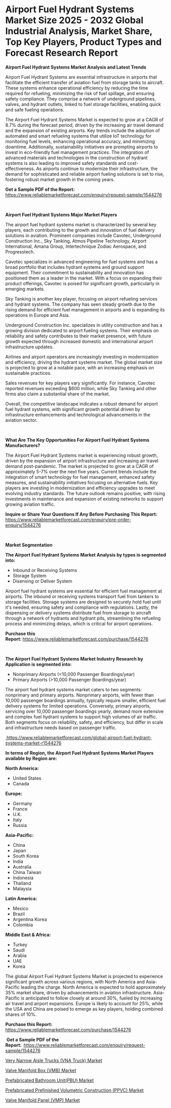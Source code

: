 <p><h1>Airport Fuel Hydrant Systems Market Size 2025 - 2032 Global Industrial Analysis, Market Share, Top Key Players, Product Types and Forecast Research Report</h1></p><p><strong>Airport Fuel Hydrant Systems Market Analysis and Latest Trends</strong></p>
<p><p>Airport Fuel Hydrant Systems are essential infrastructure in airports that facilitate the efficient transfer of aviation fuel from storage tanks to aircraft. These systems enhance operational efficiency by reducing the time required for refueling, minimizing the risk of fuel spillage, and ensuring safety compliance. They comprise a network of underground pipelines, valves, and hydrant outlets, linked to fuel storage facilities, enabling quick and safe fueling operations.</p><p>The Airport Fuel Hydrant Systems Market is expected to grow at a CAGR of 8.7% during the forecast period, driven by the increasing air travel demand and the expansion of existing airports. Key trends include the adoption of automated and smart refueling systems that utilize IoT technology for monitoring fuel levels, enhancing operational accuracy, and minimizing downtime. Additionally, sustainability initiatives are prompting airports to invest in eco-friendly fuel management practices. The integration of advanced materials and technologies in the construction of hydrant systems is also leading to improved safety standards and cost-effectiveness. As airports continue to modernize their infrastructure, the demand for sophisticated and reliable airport fueling solutions is set to rise, fostering robust market growth in the coming years.</p></p>
<p><strong>Get a Sample PDF of the Report:&nbsp;</strong> <a href="https://www.reliablemarketforecast.com/enquiry/request-sample/1544276?utm_campaign=1832&utm_medium=2&utm_source=Github&utm_content=ia&utm_term=11042025&utm_id=airport-fuel-hydrant-systems">https://www.reliablemarketforecast.com/enquiry/request-sample/1544276</a></p>
<p>&nbsp;</p>
<p><strong>Airport Fuel Hydrant Systems Major Market Players</strong></p>
<p><p>The airport fuel hydrant systems market is characterized by several key players, each contributing to the growth and innovation of fuel delivery solutions in aviation. Prominent companies include Cavotec, Underground Construction Inc., Sky Tanking, Atmos Pipeline Technology, Airport International, Amana Group, Intertechnique Zodiac Aerospace, and Progresstech.</p><p>Cavotec specializes in advanced engineering for fuel systems and has a broad portfolio that includes hydrant systems and ground support equipment. Their commitment to sustainability and innovation has positioned them as a leader in the market. With a focus on expanding their product offerings, Cavotec is poised for significant growth, particularly in emerging markets.</p><p>Sky Tanking is another key player, focusing on airport refueling services and hydrant systems. The company has seen steady growth due to the rising demand for efficient fuel management in airports and is expanding its operations in Europe and Asia.</p><p>Underground Construction Inc. specializes in utility construction and has a growing division dedicated to airport fueling systems. Their emphasis on reliability and safety contributes to their market presence, with future growth expected through increased domestic and international airport infrastructure updates.</p><p>Airlines and airport operators are increasingly investing in modernization and efficiency, driving the hydrant systems market. The global market size is projected to grow at a notable pace, with an increasing emphasis on sustainable practices.</p><p>Sales revenues for key players vary significantly. For instance, Cavotec reported revenues exceeding $600 million, while Sky Tanking and other firms also claim a substantial share of the market.</p><p>Overall, the competitive landscape indicates a robust demand for airport fuel hydrant systems, with significant growth potential driven by infrastructure enhancements and technological advancements in the aviation sector.</p></p>
<p>&nbsp;</p>
<p><strong>What Are The Key Opportunities For Airport Fuel Hydrant Systems Manufacturers?</strong></p>
<p><p>The Airport Fuel Hydrant Systems market is experiencing robust growth, driven by the expansion of airport infrastructure and increasing air travel demand post-pandemic. The market is projected to grow at a CAGR of approximately 5-7% over the next five years. Current trends include the integration of smart technology for fuel management, enhanced safety measures, and sustainability initiatives focusing on alternative fuels. Key players are investing in modernization and efficiency upgrades to meet evolving industry standards. The future outlook remains positive, with rising investments in maintenance and expansion of existing networks to support growing aviation traffic.</p></p>
<p><strong>Inquire or Share Your Questions If Any Before Purchasing This Report:</strong> <a href="https://www.reliablemarketforecast.com/enquiry/pre-order-enquiry/1544276?utm_campaign=1832&utm_medium=2&utm_source=Github&utm_content=ia&utm_term=11042025&utm_id=airport-fuel-hydrant-systems">https://www.reliablemarketforecast.com/enquiry/pre-order-enquiry/1544276</a></p>
<p>&nbsp;</p>
<p><strong>Market Segmentation</strong></p>
<p><strong>The Airport Fuel Hydrant Systems Market Analysis by types is segmented into:</strong></p>
<p><ul><li>Inbound or Receiving Systems</li><li>Storage System</li><li>Disensing or Deliver System</li></ul></p>
<p><p>Airport fuel hydrant systems are essential for efficient fuel management at airports. The inbound or receiving systems transport fuel from tankers to storage facilities. Storage systems are designed to securely hold fuel until it's needed, ensuring safety and compliance with regulations. Lastly, the dispensing or delivery systems distribute fuel from storage to aircraft through a network of hydrants and hydrant pits, streamlining the refueling process and minimizing delays, which is critical for airport operations.</p></p>
<p><strong>Purchase this Report:&nbsp;</strong><a href="https://www.reliablemarketforecast.com/purchase/1544276?utm_campaign=1832&utm_medium=2&utm_source=Github&utm_content=ia&utm_term=11042025&utm_id=airport-fuel-hydrant-systems">https://www.reliablemarketforecast.com/purchase/1544276</a></p>
<p>&nbsp;</p>
<p><strong>The Airport Fuel Hydrant Systems Market Industry Research by Application is segmented into:</strong></p>
<p><ul><li>Nonprimary Airports (<10,000 Passenger Boardings/year)</li><li>Primary Airports (>10,000 Passenger Boardings/year)</li></ul></p>
<p><p>The airport fuel hydrant systems market caters to two segments: nonprimary and primary airports. Nonprimary airports, with fewer than 10,000 passenger boardings annually, typically require smaller, efficient fuel delivery systems for limited operations. Conversely, primary airports, servicing over 10,000 passenger boardings yearly, demand more extensive and complex fuel hydrant systems to support high volumes of air traffic. Both segments focus on reliability, safety, and efficiency, but differ in scale and infrastructure needs based on passenger traffic.</p></p>
<p><a href="https://www.reliablemarketforecast.com/global-airport-fuel-hydrant-systems-market-r1544276?utm_campaign=1832&utm_medium=2&utm_source=Github&utm_content=ia&utm_term=11042025&utm_id=airport-fuel-hydrant-systems">&nbsp;https://www.reliablemarketforecast.com/global-airport-fuel-hydrant-systems-market-r1544276</a></p>
<p><strong>In terms of Region, the Airport Fuel Hydrant Systems Market Players available by Region are:</strong></p>
<p>
    <p> <strong> North America: </strong>
        <ul>
            <li>United States</li>
            <li>Canada</li>
        </ul>
        </p> 
    <p> <strong> Europe: </strong>
        <ul>
            <li>Germany</li>
            <li>France</li>
            <li>U.K.</li>
            <li>Italy</li>
            <li>Russia</li>
        </ul>
        </p> 
    <p> <strong> Asia-Pacific: </strong>
        <ul>
            <li>China</li>
            <li>Japan</li>
            <li>South Korea</li>
            <li>India</li>
            <li>Australia</li>
            <li>China Taiwan</li>
            <li>Indonesia</li>
            <li>Thailand</li>
            <li>Malaysia</li>
        </ul>
        </p> 
    <p> <strong> Latin America: </strong>
        <ul>
            <li>Mexico</li>
            <li>Brazil</li>
            <li>Argentina Korea</li>
            <li>Colombia</li>
        </ul>
        </p> 
    <p> <strong> Middle East & Africa: </strong>
        <ul>
            <li>Turkey</li>
            <li>Saudi</li>
            <li>Arabia</li>
            <li>UAE</li>
            <li>Korea</li>
        </ul>
    </p>
    </p>
<p><p>The global Airport Fuel Hydrant Systems Market is projected to experience significant growth across various regions, with North America and Asia-Pacific leading the charge. North America is expected to hold approximately 35% market share, driven by advancements in aviation infrastructure. Asia-Pacific is anticipated to follow closely at around 30%, fueled by increasing air travel and airport expansions. Europe is likely to account for 25%, while the USA and China are poised to emerge as key players, holding combined shares of 10%.</p></p>
<p><strong>Purchase this Report: </strong><a href="https://www.reliablemarketforecast.com/purchase/1544276?utm_campaign=1832&utm_medium=2&utm_source=Github&utm_content=ia&utm_term=11042025&utm_id=airport-fuel-hydrant-systems">https://www.reliablemarketforecast.com/purchase/1544276</a></p>
<p>&nbsp;<strong>Get a Sample PDF of the Report:&nbsp;&nbsp;</strong><a href="https://www.reliablemarketforecast.com/enquiry/request-sample/1544276?utm_campaign=1832&utm_medium=2&utm_source=Github&utm_content=ia&utm_term=11042025&utm_id=airport-fuel-hydrant-systems">https://www.reliablemarketforecast.com/enquiry/request-sample/1544276</a></p>
<p><strong></strong></p>
<p><p><a href="https://github.com/omemaeuseda/Market-Research-Report-List-1/blob/main/very-narrow-aisle-trucks-vna-truck-market.md?utm_campaign=1832&utm_medium=2&utm_source=Github&utm_content=ia&utm_term=11042025&utm_id=airport-fuel-hydrant-systems">Very Narrow Aisle Trucks (VNA Truck) Market</a></p><p><a href="https://github.com/yenagmah/Market-Research-Report-List-1/blob/main/valve-manifold-box-vmb-market.md?utm_campaign=1832&utm_medium=2&utm_source=Github&utm_content=ia&utm_term=11042025&utm_id=airport-fuel-hydrant-systems">Valve Manifold Box (VMB) Market</a></p><p><a href="https://github.com/sitarzerpa3d/Market-Research-Report-List-1/blob/main/prefabricated-bathroom-unitpbu-market.md?utm_campaign=1832&utm_medium=2&utm_source=Github&utm_content=ia&utm_term=11042025&utm_id=airport-fuel-hydrant-systems">Prefabricated Bathroom Unit(PBU) Market</a></p><p><a href="https://github.com/kevoncesya4j/Market-Research-Report-List-1/blob/main/prefabricated-prefinished-volumetric-construction-ppvc-market.md?utm_campaign=1832&utm_medium=2&utm_source=Github&utm_content=ia&utm_term=11042025&utm_id=airport-fuel-hydrant-systems">Prefabricated Prefinished Volumetric Construction (PPVC) Market</a></p><p><a href="https://github.com/rentzszaszjn/Market-Research-Report-List-1/blob/main/valve-manifold-panel-vmp-market.md?utm_campaign=1832&utm_medium=2&utm_source=Github&utm_content=ia&utm_term=11042025&utm_id=airport-fuel-hydrant-systems">Valve Manifold Panel (VMP) Market</a></p></p>